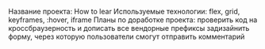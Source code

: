Название проекта: How to lear
Используемые технологии: flex, grid, keyframes, :hover, iframe
Планы по доработке проекта: проверить код на кроссбраузерность и дописать все вендорные префиксы задизайнить форму, через которую пользователи смогут отправить комментарий
